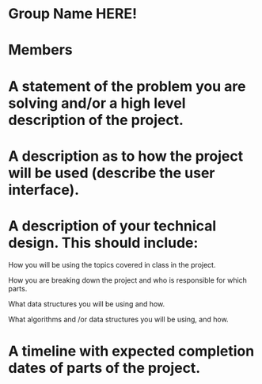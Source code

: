 # Group Name HERE!

# Members
        
# A statement of the problem you are solving and/or a high level description of the project.
    
# A description as to how the project will be used (describe the user interface).
  
# A description of your technical design. This should include:
   
How you will be using the topics covered in class in the project.
     
How you are breaking down the project and who is responsible for which parts.
  
What data structures you will be using and how.
     
What algorithms and /or data structures you will be using, and how.
    
# A timeline with expected completion dates of parts of the project.
